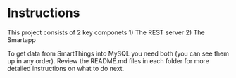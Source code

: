 # Instructions

This project consists of 2 key componets 1) The REST server 2) The Smartapp

To get data from SmartThings into MySQL you need both (you can see them up in any order). Review the README.md files in each folder for more detailed instructions on what to do next.
